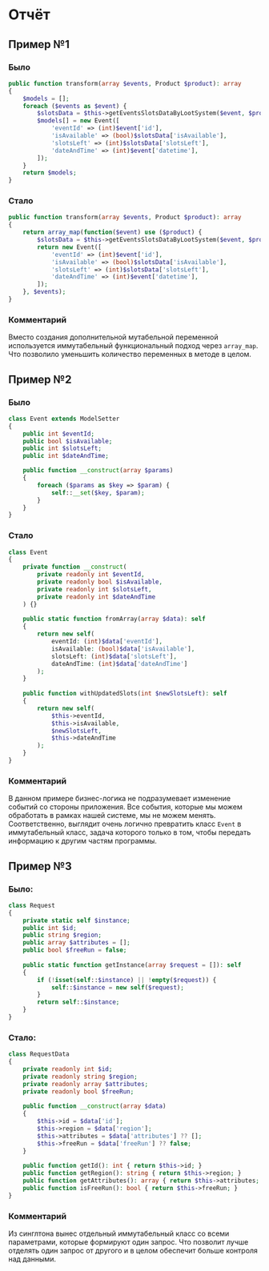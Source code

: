 # Отчёт

## Пример №1
### Было
```php
public function transform(array $events, Product $product): array
{
    $models = [];
    foreach ($events as $event) {
        $slotsData = $this->getEventsSlotsDataByLootSystem($event, $product);
        $models[] = new Event([
            'eventId' => (int)$event['id'],
            'isAvailable' => (bool)$slotsData['isAvailable'],
            'slotsLeft' => (int)$slotsData['slotsLeft'],
            'dateAndTime' => (int)$event['datetime'],
        ]);
    }
    return $models;
}
```
### Стало
```php
public function transform(array $events, Product $product): array 
{
    return array_map(function($event) use ($product) {
        $slotsData = $this->getEventsSlotsDataByLootSystem($event, $product);
        return new Event([
            'eventId' => (int)$event['id'],
            'isAvailable' => (bool)$slotsData['isAvailable'],
            'slotsLeft' => (int)$slotsData['slotsLeft'],
            'dateAndTime' => (int)$event['datetime'],
        ]);
    }, $events);
}
```

### Комментарий
Вместо создания дополнительной мутабельной переменной используется иммутабельный функциональный подход через `array_map`. Что позволило уменьшить количество переменных в методе в целом.

## Пример №2

### Было
```php
class Event extends ModelSetter
{
    public int $eventId;
    public bool $isAvailable;
    public int $slotsLeft;
    public int $dateAndTime;

    public function __construct(array $params)
    {
        foreach ($params as $key => $param) {
            self::__set($key, $param);
        }
    }
}
```
### Стало
```php 
class Event
{
    private function __construct(
        private readonly int $eventId,
        private readonly bool $isAvailable,
        private readonly int $slotsLeft,
        private readonly int $dateAndTime
    ) {}
    
    public static function fromArray(array $data): self 
    {
        return new self(
            eventId: (int)$data['eventId'],
            isAvailable: (bool)$data['isAvailable'],
            slotsLeft: (int)$data['slotsLeft'],
            dateAndTime: (int)$data['dateAndTime']
        );
    }
    
    public function withUpdatedSlots(int $newSlotsLeft): self
    {
        return new self(
            $this->eventId,
            $this->isAvailable,
            $newSlotsLeft,
            $this->dateAndTime
        );
    }
}
```
### Комментарий
В данном примере бизнес-логика не подразумевает изменение событий со стороны приложения. Все события, которые мы можем обработать в рамках нашей системе, мы не можем менять. Соответственно, выглядит очень логично превратить класс `Event` в иммутабельный класс, задача которого только в том, чтобы передать информацию к другим частям программы.

## Пример №3
###  Было:

```php
class Request 
{
    private static self $instance;
    public int $id;
    public string $region;
    public array $attributes = [];
    public bool $freeRun = false;
    
    public static function getInstance(array $request = []): self
    {
        if (!isset(self::$instance) || !empty($request)) {
            self::$instance = new self($request);
        }
        return self::$instance;
    }
}
```

### Стало:
```php
class RequestData
{
    private readonly int $id;
    private readonly string $region;
    private readonly array $attributes;
    private readonly bool $freeRun;
    
    public function __construct(array $data)
    {
        $this->id = $data['id'];
        $this->region = $data['region'];
        $this->attributes = $data['attributes'] ?? [];
        $this->freeRun = $data['freeRun'] ?? false;
    }
    
    public function getId(): int { return $this->id; }
    public function getRegion(): string { return $this->region; }
    public function getAttributes(): array { return $this->attributes; }
    public function isFreeRun(): bool { return $this->freeRun; }
}
```

### Комментарий
Из синглтона вынес отдельный иммутабельный класс со всеми параметрами, которые формируют один запрос.
Что позволит лучше отделять один запрос от другого и в целом обеспечит больше контроля над данными.